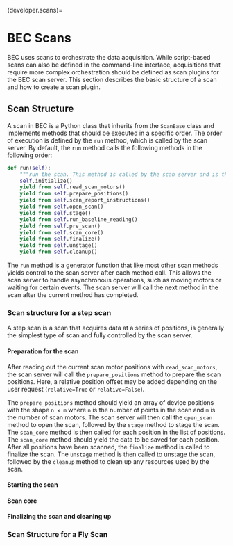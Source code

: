 (developer.scans)=
# BEC Scans
BEC uses scans to orchestrate the data acquisition. While script-based scans can also be defined in the command-line interface, acquisitions that require more complex orchestration should be defined as scan plugins for the BEC scan server. This section describes the basic structure of a scan and how to create a scan plugin.

## Scan Structure
A scan in BEC is a Python class that inherits from the `ScanBase` class and implements methods that should be executed in a specific order. The order of execution is defined by the `run` method, which is called by the scan server. By default, the `run` method calls the following methods in the following order:

```python
def run(self):
    """run the scan. This method is called by the scan server and is the main entry point for the scan."""
    self.initialize()
    yield from self.read_scan_motors()
    yield from self.prepare_positions()
    yield from self.scan_report_instructions()
    yield from self.open_scan()
    yield from self.stage()
    yield from self.run_baseline_reading()
    yield from self.pre_scan()
    yield from self.scan_core()
    yield from self.finalize()
    yield from self.unstage()
    yield from self.cleanup()
```

The `run` method is a generator function that like most other scan methods yields control to the scan server after each method call. This allows the scan server to handle asynchronous operations, such as moving motors or waiting for certain events. The scan server will call the next method in the scan after the current method has completed.

### Scan structure for a step scan
A step scan is a scan that acquires data at a series of positions, is generally the simplest type of scan and fully controlled by the scan server. 

#### Preparation for the scan
After reading out the current scan motor positions with `read_scan_motors`, the scan server will call the `prepare_positions` method to prepare the scan positions. Here, a relative position offset may be added depending on the user request (`relative=True` or `relative=False`).  

The `prepare_positions` method should yield an array of device positions with the shape `n x m` where `n` is the number of points in the scan and `m` is the number of scan motors. The scan server will then call the `open_scan` method to open the scan, followed by the `stage` method to stage the scan. The `scan_core` method is then called for each position in the list of positions. The `scan_core` method should yield the data to be saved for each position. After all positions have been scanned, the `finalize` method is called to finalize the scan. The `unstage` method is then called to unstage the scan, followed by the `cleanup` method to clean up any resources used by the scan.

#### Starting the scan


#### Scan core


#### Finalizing the scan and cleaning up


### Scan Structure for a Fly Scan